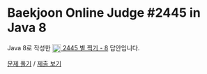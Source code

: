 # Baekjoon Online Judge #2445 in Java 8
Java 8로 작성한 [<img src="https://static.solved.ac/tier_small/3.svg" height="20" align="center">
2445 별 찍기 - 8](https://www.acmicpc.net/problem/2445) 답안입니다.

[문제 풀기](https://www.acmicpc.net/problem/2445) /
[제출 보기](https://www.acmicpc.net/source/88763030)
